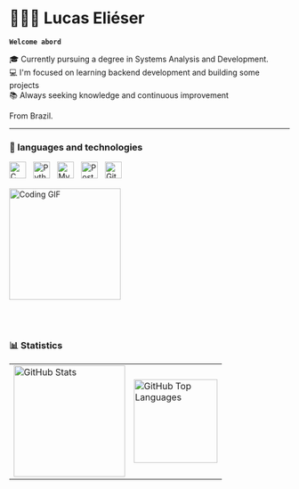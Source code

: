 # 👩🏻‍💻 Lucas Eliéser

**`Welcome abord`**

🎓 Currently pursuing a degree in Systems Analysis and Development.  
💻 I'm focused on learning backend development and building some projects  
📚 Always seeking knowledge and continuous improvement

From Brazil.

--------

### 🤖 languages and technologies
<img 
    align="left" 
    alt="C" 
    title="C" 
    width="30px" 
    style="padding-right: 10px;" 
    src="https://cdn.jsdelivr.net/gh/devicons/devicon@latest/icons/c/c-original.svg" 
/>
<img 
    align="left" 
    alt="Python" 
    title="Python" 
    width="30px" 
    style="padding-right: 10px;" 
    src="https://cdn.jsdelivr.net/gh/devicons/devicon@latest/icons/python/python-original.svg" 
/>
<img 
    align="left" 
    alt="MySQL" 
    title="MySQL" 
    width="30px" 
    style="padding-right: 10px;" 
    src="https://cdn.jsdelivr.net/gh/devicons/devicon@latest/icons/mysql/mysql-original.svg" 
/>
<img 
    align="left" 
    alt="PostgreSQL" 
    title="PostgreSQL" 
    width="30px" 
    style="padding-right: 10px;" 
    src="https://cdn.jsdelivr.net/gh/devicons/devicon@latest/icons/postgresql/postgresql-original.svg" 
/>
<img 
    align="left" 
    alt="Git" 
    title="Git" 
    width="30px" 
    style="padding-right: 10px;" 
    src="https://cdn.jsdelivr.net/gh/devicons/devicon@latest/icons/git/git-original.svg" 
/>

<br/>
<br/>

<!-- GIF animado -->
<img 
    alt="Coding GIF" 
    title="Coding in progress" 
    width="200px" 
    src="https://64.media.tumblr.com/b09dda92d9abc1b9f60ac9e13432f533/b9c5151b1cc9e967-d1/s500x750/dd5942be70522e9713e45f35aea85829b0395963.gif" 
/>

<br/>
<br/>

### 📊 Statistics

<table>
  <tr>
    <td>
      <img 
        alt="GitHub Stats" 
        height="200" 
        src="https://github-readme-stats.vercel.app/api?username=LucasElieser&show_icons=true&theme=tokyonight&include_all_commits=true&locale=en" 
      />
    </td>
    <td>
      <img 
        alt="GitHub Top Languages" 
        height="150" 
        src="https://github-readme-stats.vercel.app/api/top-langs/?username=LucasElieser&theme=tokyonight&layout=compact&custom_title=Technologies&langs_count=9" 
      />
    </td>
  </tr>
</table>
